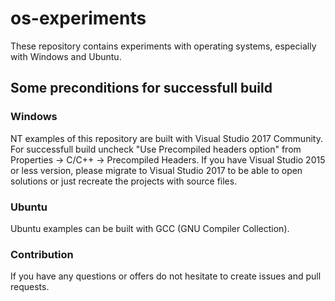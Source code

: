 # os-experiments
These repository contains experiments with operating systems, especially with Windows and Ubuntu.

## Some preconditions for successfull build

### Windows
NT examples of this repository are built with Visual Studio 2017 Community.
For successfull build uncheck "Use Precompiled headers option" from Properties -> C/C++ -> Precompiled Headers.
If you have Visual Studio 2015 or less version, please migrate to Visual Studio 2017 to be able to open solutions or just recreate the projects with source files. 

### Ubuntu
Ubuntu examples can be built with GCC (GNU Compiler Collection).

### Contribution
If you have any questions or offers do not hesitate to create issues and pull requests.
